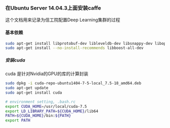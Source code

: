 ### 在Ubuntu Server 14.04.3上面安装caffe
这个文档用来记录为信工院配置Deep Learning集群的过程

#### 基本依赖
```bash
sudo apt-get install libprotobuf-dev libleveldb-dev libsnappy-dev libopencv-dev libhdf5-serial-dev protobuf-compiler
sudo apt-get install --no-install-recommends libboost-all-dev
```

##### 安装cuda
cuda 是针对Nvidia的GPU的库的计算封装
```bash
sudo dpkg -i cuda-repo-ubuntu1404-7-5-local_7.5-18_amd64.deb
sudo apt-get update
sudo apt-get install cuda

# environment setting, .bash.rc
export CUDA_HOME=/usr/local/cuda-7.5
export LD_LIBRARY_PATH=${CUDA_HOME}/lib64
PATH=${CUDA_HOME}/bin:${PATH}
export PATH
```
